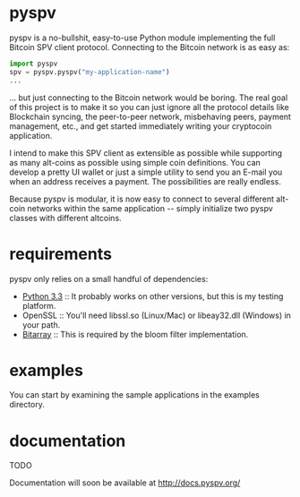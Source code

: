 pyspv
=====

pyspv is a no-bullshit, easy-to-use Python module implementing the full Bitcoin
SPV client protocol.  Connecting to the Bitcoin network is as easy as:

```python
import pyspv
spv = pyspv.pyspv("my-application-name")
...
```

... but just connecting to the Bitcoin network would be boring.  The real goal
of this project is to make it so you can just ignore all the protocol details
like Blockchain syncing, the peer-to-peer network, misbehaving peers, payment
management, etc., and get started immediately writing your cryptocoin application.  

I intend to make this SPV client as extensible as possible while supporting as
many alt-coins as possible using simple coin definitions.  You can develop a
pretty UI wallet or just a simple utility to send you an E-mail you when an
address receives a payment. The possibilities are really endless.

Because pyspv is modular, it is now easy to connect to several different
alt-coin networks within the same application -- simply initialize two pyspv
classes with different altcoins.

requirements
============

pyspv only relies on a small handful of dependencies:

* [Python 3.3](http://www.python.org/) :: It probably works on other versions, but this is my testing platform.
* OpenSSL :: You'll need libssl.so (Linux/Mac) or libeay32.dll (Windows) in your path.
* [Bitarray](https://pypi.python.org/pypi/bitarray/) :: This is required by the bloom filter implementation.

examples
========

You can start by examining the sample applications in the examples directory.

documentation
=============

TODO

Documentation will soon be available at http://docs.pyspv.org/

